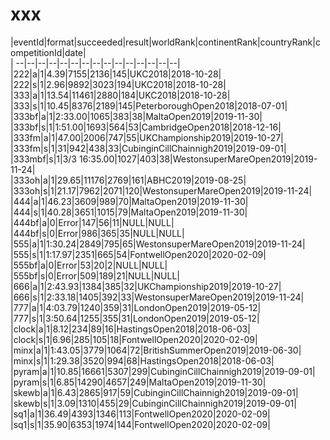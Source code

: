 # xxx


|eventId|format|succeeded|result|worldRank|continentRank|countryRank|competitionId|date|  
|	--|--|--|--|--|--|--|--|--|--|--|--|--|--|--|  
|222|a|1|4.39|7155|2136|145|UKC2018|2018-10-28|  
|222|s|1|2.96|9892|3023|194|UKC2018|2018-10-28|  
|333|a|1|13.54|11461|2880|184|UKC2018|2018-10-28|  
|333|s|1|10.45|8376|2189|145|PeterboroughOpen2018|2018-07-01|  
|333bf|a|1|2:33.00|1065|383|38|MaltaOpen2019|2019-11-30|  
|333bf|s|1|1:51.00|1693|564|53|CambridgeOpen2018|2018-12-16|  
|333fm|a|1|47.00|2006|747|55|UKChampionship2019|2019-10-27|  
|333fm|s|1|31|942|438|33|CubinginCillChainnigh2019|2019-09-01|  
|333mbf|s|1|3/3 16:35.00|1027|403|38|WestonsuperMareOpen2019|2019-11-24|  
|333oh|a|1|29.65|11176|2769|161|ABHC2019|2019-08-25|  
|333oh|s|1|21.17|7962|2071|120|WestonsuperMareOpen2019|2019-11-24|  
|444|a|1|46.23|3609|989|70|MaltaOpen2019|2019-11-30|  
|444|s|1|40.28|3651|1015|79|MaltaOpen2019|2019-11-30|  
|444bf|a|0|Error|147|56|11|NULL|NULL|  
|444bf|s|0|Error|986|365|35|NULL|NULL|  
|555|a|1|1:30.24|2849|795|65|WestonsuperMareOpen2019|2019-11-24|  
|555|s|1|1:17.97|2351|665|54|FontwellOpen2020|2020-02-09|  
|555bf|a|0|Error|53|20|2|NULL|NULL|  
|555bf|s|0|Error|509|189|21|NULL|NULL|  
|666|a|1|2:43.93|1384|385|32|UKChampionship2019|2019-10-27|  
|666|s|1|2:33.18|1405|392|33|WestonsuperMareOpen2019|2019-11-24|  
|777|a|1|4:03.79|1240|359|31|LondonOpen2019|2019-05-12|  
|777|s|1|3:50.64|1255|355|31|LondonOpen2019|2019-05-12|  
|clock|a|1|8.12|234|89|16|HastingsOpen2018|2018-06-03|  
|clock|s|1|6.96|285|105|18|FontwellOpen2020|2020-02-09|  
|minx|a|1|1:43.05|3779|1064|72|BritishSummerOpen2019|2019-06-30|  
|minx|s|1|1:29.38|3520|994|68|HastingsOpen2018|2018-06-03|  
|pyram|a|1|10.85|16661|5307|299|CubinginCillChainnigh2019|2019-09-01|  
|pyram|s|1|6.85|14290|4657|249|MaltaOpen2019|2019-11-30|  
|skewb|a|1|6.43|2865|917|59|CubinginCillChainnigh2019|2019-09-01|  
|skewb|s|1|3.09|1310|455|29|CubinginCillChainnigh2019|2019-09-01|  
|sq1|a|1|36.49|4393|1346|113|FontwellOpen2020|2020-02-09|  
|sq1|s|1|35.90|6353|1974|144|FontwellOpen2020|2020-02-09|  
